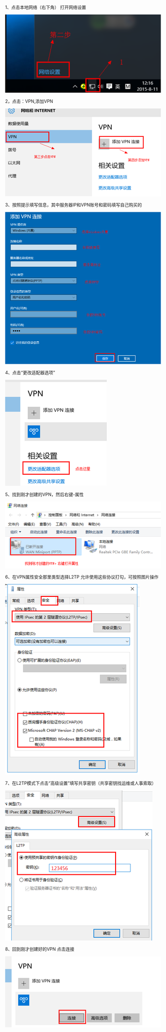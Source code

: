 1、点击本地网络（右下角） 打开网络设置

![Screenshot](img/10p1.png)

2，点击：VPN,添加VPN

![Screenshot](img/10p2.png)

3、按照提示填写信息，其中服务器IP和VPN账号和密码填写自己购买的
 
![Screenshot](img/10p3.png)

4、点击“更改适配器选项”

![Screenshot](img/10p4.png)

5、找到刚才创建的VPN，然后右键-属性

 ![Screenshot](img/10p5.png)

6、在VPN属性安全那里类型选择L2TP 允许使用这些协议打勾，可按照图片操作
 
![Screenshot](img/10p6.png)

7、在L2TP模式下点击“高级设置”填写共享密钥（共享密钥找运维或人事索取）

![Screenshot](img/10p7.png)

8、回到刚才创建好的VPN 点击连接

![Screenshot](img/10p8.png)